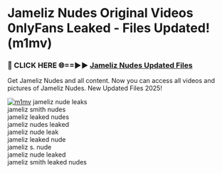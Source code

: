 # Jameliz Nudes Original Videos 0nlyFans Leaked - Files Updated! (m1mv)

<h3>🔴 CLICK HERE 🌐==►► <a href="https://tinyurl.com/52m3yx9h" rel="nofollow">Jameliz Nudes Updated Files</a></h3>

Get Jameliz Nudes and all content. Now you can access all videos and pictures of Jameliz Nudes. New Updated Files 2025!

[![m1mv](https://i.imgur.com/TnHtlc8.gif)](https://tinyurl.com/52m3yx9h)
jameliz nude leaks<br>
jameliz smith nudes<br>
jameliz leaked nudes<br>
jameliz nudes leaked<br>
jameliz nude leak<br>
jameliz leaked nude<br>
jameliz s. nude<br>
jameliz nude leaked<br>
jameliz smith leaked nudes
